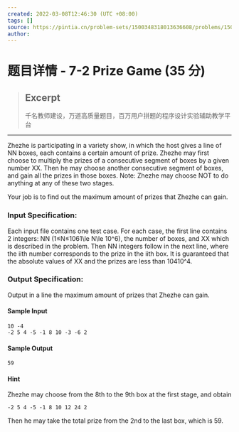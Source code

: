 ```yaml
---
created: 2022-03-08T12:46:30 (UTC +08:00)
tags: []
source: https://pintia.cn/problem-sets/1500348318013636608/problems/1500348383269396480
author: 
---
```


# 题目详情 - 7-2 Prize Game (35 分)

> ## Excerpt
> 千名教师建设，万道高质量题目，百万用户拼题的程序设计实验辅助教学平台

---
Zhezhe is participating in a variety show, in which the host gives a line of NN boxes, each contains a certain amount of prize. Zhezhe may first choose to multiply the prizes of a consecutive segment of boxes by a given number XX. Then he may choose another consecutive segment of boxes, and gain all the prizes in those boxes. Note: Zhezhe may choose NOT to do anything at any of these two stages.

Your job is to find out the maximum amount of prizes that Zhezhe can gain.

### Input Specification:

Each input file contains one test case. For each case, the first line contains 2 integers: NN (1≤N≤1061\\le N\\le 10^6), the number of boxes, and XX which is described in the problem. Then NN integers follow in the next line, where the iith number corresponds to the prize in the iith box. It is guaranteed that the absolute values of XX and the prizes are less than 10410^4.

### Output Specification:

Output in a line the maximum amount of prizes that Zhezhe can gain.

#### Sample Input

```
10 -4
-2 5 4 -5 -1 8 10 -3 -6 2
```

#### Sample Output

```
59
```

#### Hint

Zhezhe may choose from the 8th to the 9th box at the first stage, and obtain

```
-2 5 4 -5 -1 8 10 12 24 2
```

Then he may take the total prize from the 2nd to the last box, which is 59.
